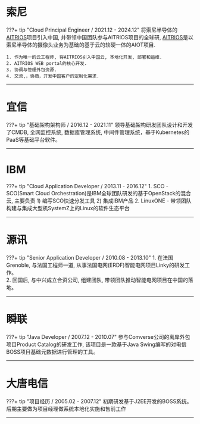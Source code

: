 <!-- ---
hide:
  - navigation
  - toc
--- -->

# 索尼

???+ tip "Cloud Principal Engineer / 2021.12 - 2024.12"
    将索尼半导体的[AITRIOS](https://www.aitrios.sony-semicon.com/)项目引入中国, 并带领中国团队参与AITRIOS项目的全球研, [AITRIOS](https://www.aitrios.sony-semicon.com/)是以索尼半导体的摄像头业务为基础的基于云的软硬一体的AIOT项目.
    
    1. 作为唯一的云工程师, 将AITRIOS引入中国云, 本地化开发, 部署和运维.
    2. AITRIOS WEB portal的核心开发.  
    3. 协调与管理外包资源.   
    4. 交流,，协商，开发中国客户的定制化需求.

---

# 宜信
???+ tip "基础架构架构师 / 2016.12 - 2021.11"
    领导基础架构研发团队设计和开发了CMDB, 全网监控系统, 数据库管理系统, 中间件管理系统，基于Kubernetes的PaaS等基础平台软件。

---

# IBM
???+ tip "Cloud Application Developer / 2013.11 - 2016.12"
    1. SCO - SCO(Smart Cloud Orchestration)是IBM全球团队研发的基于OpenStack的混合云, 主要负责
        1) 编写SCO快速分发工具
        2) 集成IBM产品
    2. LinuxONE - 带领团队构建与集成大型机SystemZ上的Linux的软件生态平台

---

# 源讯
???+ tip "Senior Application Developer / 2010.08 - 2013.10"
    1. 在法国Grenoble, 与法国工程师一道, 从事法国电网(ERDF)智能电网项目Linky的研发工作。   
    2. 回国后, 与中兴成立合资公司, 组建团队, 带领团队推动智能电网项目在中国的落地。

---

# 瞬联
???+ tip "Java Developer / 2007.12 - 2010.07"
    参与Comverse公司的离岸外包项目Product Catalog的研发工作, 该项目是一款基于Java Swing编写的对电信BOSS项目基础元数据进行管理的工具。

---

# 大唐电信
???+ tip "项目经历 / 2005.02 - 2007.12"
    初期研发基于J2EE开发的BOSS系统。
    后期主要做为项目经理做系统本地化实施和售前工作

---
